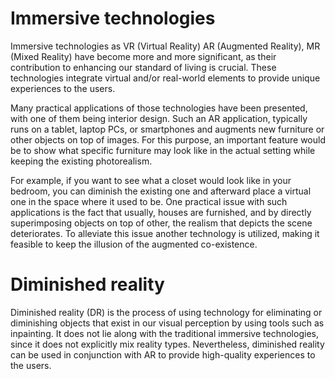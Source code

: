 # Immersive technologies

Immersive technologies as VR (Virtual Reality) AR (Augmented Reality), MR (Mixed Reality) have become more and more significant, as their contribution to enhancing our standard of living is crucial. These technologies integrate virtual and/or real-world elements to provide unique experiences to the users.

Many practical applications of those technologies have been presented, with one of them being interior design. Such an AR application, typically runs on a tablet, laptop PCs, or smartphones and augments new furniture or other objects on top of images. For this purpose, an important feature would be to show what specific furniture may look like in the actual setting while keeping the existing photorealism. 

For example, if you want to see what a closet would look like in your bedroom, you can diminish the existing one and afterward place a virtual one in the space where it used to be.  One practical issue with such applications is the fact that usually, houses are furnished, and by directly superimposing objects on top of other, the realism that depicts the scene deteriorates. To alleviate this issue another technology is utilized, making it feasible to keep the illusion of the augmented co-existence.

# Diminished reality

Diminished reality (DR) is the process of using technology for eliminating or diminishing objects that exist in our visual perception by using tools such as inpainting. It does not lie along with the traditional immersive technologies, since it does not explicitly mix reality types. Nevertheless, diminished reality can be used in conjunction with AR to provide high-quality experiences to the users.
